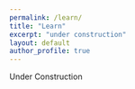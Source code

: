 ```yaml
---
permalink: /learn/
title: "Learn"
excerpt: "under construction"
layout: default
author_profile: true
---
```


Under Construction
